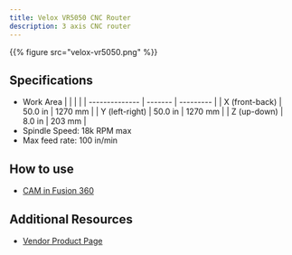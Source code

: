 ```yaml
---
title: Velox VR5050 CNC Router
description: 3 axis CNC router
---
```

{{% figure src="velox-vr5050.png" %}}


## Specifications
- Work Area
|                |         |           |
| -------------- | ------- | --------- |
| X (front-back) | 50.0 in | 1270 mm   |
| Y (left-right) | 50.0 in | 1270 mm   |
| Z (up-down)    |  8.0 in |  203 mm   |
- Spindle Speed: 18k RPM max
- Max feed rate: 100 in/min

## How to use
- [CAM in Fusion 360](/guides/cam-intro-fusion-360/)

## Additional Resources
- [Vendor Product Page][1]

[1]: https://www.veloxcncrouters.com/5050-cnc-router-4x4
